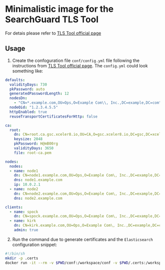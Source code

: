 # Minimalistic image for the SearchGuard TLS Tool

For detais please refer to [TLS Tool official page](https://docs.search-guard.com/latest/offline-tls-tool)

## Usage

1. Create the confoguration file `conf/config.yml` file following the instructions from [TLS Tool official page](https://docs.search-guard.com/latest/offline-tls-tool).
The `config.yml` could look something like:

```yml
defaults:
  validityDays: 730
  pkPassword: auto
  generatedPasswordLength: 12
  nodesDn:
    - "CN=*.example.com,OU=Ops,O=Example Com\\, Inc.,DC=example,DC=com"
  nodeOid: "1.2.3.4.5.5"
  httpEnabled: true
  reuseTransportCertificatesForHttp: false

ca:
  root:
    dn: CN=root.ca.gsc.xceler8.io,OU=CA,O=gsc.xceler8.io,DC=gsc,DC=xceler8,DC=io
    keysize: 2048
    pkPassword: H@mB00rg
    validityDays: 3650
    file: root-ca.pem

nodes:
  nodes:
  - name: node1
    dn: CN=node1.example.com,OU=Ops,O=Example Com\, Inc.,DC=example,DC=com
    dns: node1.example.com
    ip: 10.0.2.1
  - name: node2
    dn: CN=node2.example.com,OU=Ops,O=Example Com\, Inc.,DC=example,DC=com
    dns: node2.example.com

clients:
  - name: spock
    dn: CN=spock.example.com,OU=Ops,O=Example Com\, Inc.,DC=example,DC=com
  - name: kirk
    dn: CN=kirk.example.com,OU=Ops,O=Example Com\, Inc.,DC=example,DC=com
    admin: true
```

2. Run the command due to generate certificates and the `Elasticsearch` configuration snippet:

```bash
#!/bin/sh
mkdir -p .certs
docker run -it --rm -v $PWD/conf:/workspace/conf -v $PWD/.certs:/workspace/out -w /workspace valdemon/search-guard-tls-tool:latest -c conf/config.yml -ca -crt
```